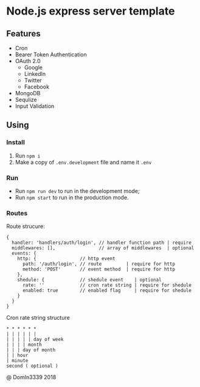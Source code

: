 # Node.js express server template

## Features

* Cron
* Bearer Token Authentication
* OAuth 2.0
  * Google
  * LinkedIn
  * Twitter
  * Facebook
* MongoDB
* Sequlize
* Input Validation

## Using

### Install

1. Run `npm i`
2. Make a copy of `.env.development` file and name it `.env`

### Run

- Run `npm run dev` to run in the development mode;
- Run `npm start` to run in the production mode.

### Routes

Route strucure:

```JS
{
  handler: 'handlers/auth/login', // handler function path | require
  middlewares: [],                // array of middlewares  | optional
  events: {
    http: {                // http event
      path: '/auth/login', // route         | require for http
      method: 'POST'       // event method  | require for http
    },
    shedule: {             // shedule event    | optional
      rate: ''             // cron rate string | require for shedule
      enabled: true        // enabled flag     | require for shedule
    }
  }
}
```

Cron rate string structure

```
* * * * * *
| | | | | |
| | | | | day of week
| | | | month
| | | day of month
| | hour
| minute
second ( optional )
```

@ DomIn3339 2018
